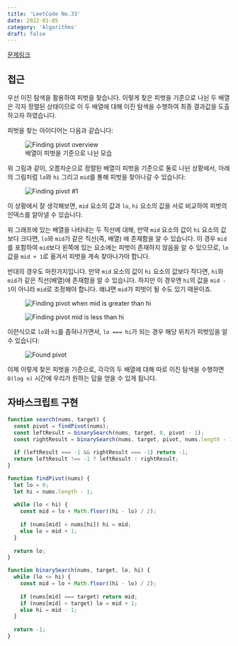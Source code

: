 ```yaml
---
title: 'LeetCode No.33'
date: 2022-01-05
category: 'Algorithms'
draft: false
---
```


[문제링크](https://leetcode.com/problems/search-in-rotated-sorted-array/)

## 접근

우선 이진 탐색을 활용하여 피벗을 찾습니다. 이렇게 찾은 피벗을 기준으로 나뉜 두 배열은 각자 정렬된 상태이므로 이 두 배열에 대해 이진 탐색을 수행하여 최종 결과값을 도출하고자 하였습니다.

피벗을 찾는 아이디어는 다음과 같습니다:

<figure>
    <img src="https://cdn.jsdelivr.net/gh/jaehyeon48/jaehyeon48.github.io@master/assets/images/algorithms/leetcode/33/finding_pivot_overview.png" alt="Finding pivot overview" />
    <figcaption>배열이 피벗을 기준으로 나뉜 모습</figcaption>
</figure>

위 그림과 같이, 오름차순으로 정렬된 배열이 피벗을 기준으로 둘로 나뉜 상황에서, 아래의 그림처럼 `lo`와 `hi` 그리고 `mid`를 통해 피벗을 찾아나갈 수 있습니다:

<figure>
    <img src="https://cdn.jsdelivr.net/gh/jaehyeon48/jaehyeon48.github.io@master/assets/images/algorithms/leetcode/33/finding_pivot_1.png" alt="Finding pivot #1" />
</figure>

이 상황에서 잘 생각해보면, `mid` 요소의 값과 `lo`, `hi` 요소의 값을 서로 비교하여 피벗의 인덱스를 알아낼 수 있습니다.

위 그래프에 있는 배열을 나타내는 두 직선에 대해, 만약 `mid` 요소의 값이 `hi` 요소의 값보다 크다면, `lo`와 `mid`가 같은 직선(즉, 배열)
에 존재함을 알 수 있습니다. 이 경우 `mid`를 포함하여 `mid`보다 왼쪽에 있는 요소에는 피벗이 존재하지 않음을 알 수 있으므로, `lo`값을 `mid + 1`로 옮겨서 피벗을 계속 찾아나가야 합니다.

반대의 경우도 마찬가지입니다. 만약 `mid` 요소의 값이 `hi` 요소의 값보다 작다면, `hi`와 `mid`가 같은 직선(배열)에 존재함을 알 수 있습니다. 하지만 이 경우엔 `hi`의 값을 `mid - 1`이 아니라 `mid`로 조정해야 합니다. 왜냐면 `mid`가 피벗이 될 수도 있기 때문이죠.

<figure>
    <img src="https://cdn.jsdelivr.net/gh/jaehyeon48/jaehyeon48.github.io@master/assets/images/algorithms/leetcode/33/finding_pivot_2_1.png" alt="Finding pivot when mid is greater than hi" />
</figure>

<figure>
    <img src="https://cdn.jsdelivr.net/gh/jaehyeon48/jaehyeon48.github.io@master/assets/images/algorithms/leetcode/33/finding_pivot_2_2.png" alt="Finding pivot mid is less than hi" />
</figure>

이런식으로 `lo`와 `hi`를 좁혀나가면서, `lo === hi`가 되는 경우 해당 위치가 피벗임을 알 수 있습니다:

<figure>
    <img src="https://cdn.jsdelivr.net/gh/jaehyeon48/jaehyeon48.github.io@master/assets/images/algorithms/leetcode/33/finding_pivot_3.png" alt="Found pivot" />
</figure>

이제 이렇게 찾은 피벗을 기준으로, 각각의 두 배열에 대해 따로 이진 탐색을 수행하면 `O(log n)` 시간에 우리가 원하는 답을 얻을 수 있게 됩니다.

## 자바스크립트 구현

```js
function search(nums, target) { 
  const pivot = findPivot(nums);
  const leftResult = binarySearch(nums, target, 0, pivot - 1);
  const rightResult = binarySearch(nums, target, pivot, nums.length - 1);
  
  if (leftResult === -1 && rightResult === -1) return -1;
  return leftResult !== -1 ? leftResult : rightResult;
}

function findPivot(nums) {
  let lo = 0;
  let hi = nums.length - 1;
  
  while (lo < hi) {
    const mid = lo + Math.floor((hi - lo) / 2);
    
    if (nums[mid] < nums[hi]) hi = mid;
    else lo = mid + 1;
  }
  
  return lo;
}

function binarySearch(nums, target, lo, hi) {
  while (lo <= hi) {
    const mid = lo + Math.floor((hi - lo) / 2);
    
    if (nums[mid] === target) return mid;
    if (nums[mid] < target) lo = mid + 1;
    else hi = mid - 1;
  }
  
  return -1;
}
```